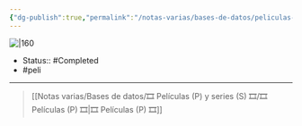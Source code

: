 ```yaml
---
{"dg-publish":true,"permalink":"/notas-varias/bases-de-datos/peliculas-p-y-series-s/p-chicken-little/"}
---
```



![|160](https://m.media-amazon.com/images/M/MV5BMTcwMjMwNTA3MV5BMl5BanBnXkFtZTcwMjk4OTgyMQ@@._V1_SX300.jpg)

- Status:: #Completed 
- #peli 

---

> [[Notas varias/Bases de datos/🎞️ Películas (P) y series (S) 🎞️/🎞️ Películas (P) 🎞️\|🎞️ Películas (P) 🎞️]]